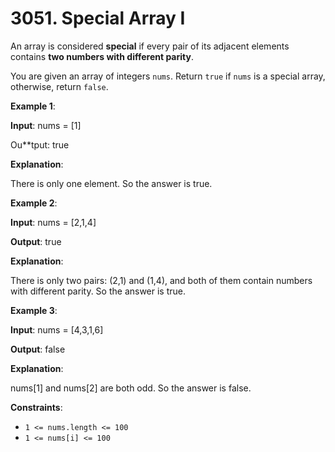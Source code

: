 <!-- leetcode -->

# 3051. Special Array I

An array is considered **special** if every pair of its adjacent elements contains **two numbers with different parity**.

You are given an array of integers `nums`. Return `true` if `nums` is a special array, otherwise, return `false`.

**Example 1**:

**Input**: nums = [1]

Ou**tput: true

**Explanation**:

There is only one element. So the answer is true.

**Example 2**:

**Input**: nums = [2,1,4]

**Output**: true

**Explanation**:

There is only two pairs: (2,1) and (1,4), and both of them contain numbers with different parity. So the answer is true.

**Example 3**:

**Input**: nums = [4,3,1,6]

**Output**: false

**Explanation**:

nums[1] and nums[2] are both odd. So the answer is false.

**Constraints**:

- `1 <= nums.length <= 100`
- `1 <= nums[i] <= 100`
